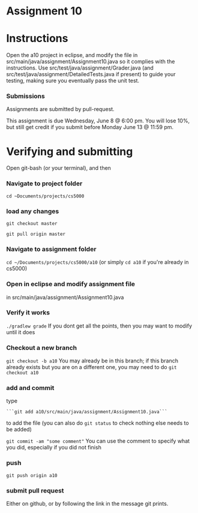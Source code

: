 Assignment 10
===

# Instructions

Open the a10 project in eclipse, and modify the file in src/main/java/assignment/Assignment10.java so it complies with the instructions. Use src/test/java/assignment/Grader.java (and src/test/java/assignment/DetailedTests.java if present) to guide your testing, making sure you eventually pass the unit test.

### Submissions
Assignments are submitted by pull-request.

This assignment is due Wednesday, June 8 @ 6:00 pm. You will lose 10%, but still get credit if you submit before Monday June 13 @ 11:59 pm.

# Verifying and submitting
Open git-bash (or your terminal), and then

### Navigate to project folder
```cd ~Documents/projects/cs5000```

### load any changes
```git checkout master```

```git pull origin master```

### Navigate to assignment folder
```cd ~/Documents/projects/cs5000/a10```   (or simply ```cd a10``` if you're already in cs5000)

### Open in eclipse and modify assignment file
in src/main/java/assignment/Assignment10.java

### Verify it works
```./gradlew grade```
If you dont get all the points, then you may want to modify until it does


### Checkout a new branch
```git checkout -b a10``` 
You may already be in this branch; if this branch already exists but you are on a different one, you may need to do ```git checkout a10```

### add and commit
type

	```git add a10/src/main/java/assignment/Assignment10.java```

to add the file (you can also do ```git status``` to check nothing else needs to be added) 

```git commit -am "some comment"```
You can use the comment to specify what you did, especially if you did not finish

### push
```git push origin a10```

### submit pull request
Either on github, or by following the link in the message git prints.

